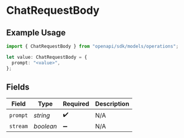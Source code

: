 # ChatRequestBody

## Example Usage

```typescript
import { ChatRequestBody } from "openapi/sdk/models/operations";

let value: ChatRequestBody = {
  prompt: "<value>",
};
```

## Fields

| Field              | Type               | Required           | Description        |
| ------------------ | ------------------ | ------------------ | ------------------ |
| `prompt`           | *string*           | :heavy_check_mark: | N/A                |
| `stream`           | *boolean*          | :heavy_minus_sign: | N/A                |